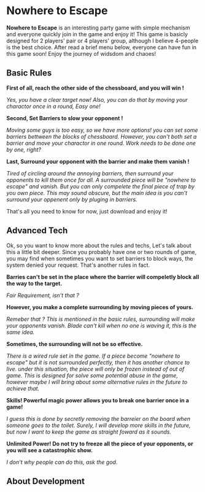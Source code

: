 # Nowhere to Escape

**Nowhere to Escape** is an interesting party game with simple mechanism and everyone quickly join in the game and enjoy it! This game is basicly designed for 2 players' pair or 4 players' group, although I believe 4-people is the best choice. After read a brief menu below, everyone can have fun in this game soon! Enjoy the journey of widsdom and chaoes!

## Basic Rules

**First of all, reach the other side of the chessboard, and you will win !**

*Yes, you have a clear target now! Also, you can do that by moving your charactor once in a round, Easy one!*

**Second, Set Barriers to slow your opponent !**

*Moving some guys is too easy, so we have more options! you can set some barriers bettween the blocks of chessboard. However, you can't both set a barrier and move your charactor in one round. Work needs to be done one by one, right?*

**Last, Surround your opponent with the barrier and make them vanish !**

*Tired of circling around the annoying barriers, then surround your opponents to kill them once for all. A surrounded piece will be "nowhere to escape" and vanish. But you can only compelete the final piece of trap by you own piece. This may sound obscure, but the main idea is you can't surround your oppenent only by pluging in barriers.*

That's all you need to know for now, just download and enjoy it!

## Advanced Tech

Ok, so you want to know more about the rules and techs, Let's talk about this a little bit deeper. Since you probably have one or two rounds of game, you may find when sometimes you want to set barriers to block ways, the system denied your request. That's another rules in fact.

**Barries can't be set in the place where the barrier will compeletly block all the way to the target.**

*Fair Requirement, isn't that ?*

**However, you make a complete surrounding by moving pieces of yours.**

*Remeber that ? This is mentioned in the basic rules, surrounding will make your opponents vanish. Blade can't kill when no one is waving it, this is the same idea.*

**Sometimes, the surrounding will not be so effective.**

*There is a wired rule set in the game. If a piece become "nowhere to escape" but it is not surrounded perfectly, then it has another chance to live. under this situation, the piece will only be frozen instead of  out of game. This is designed for solve some potential abuse in the game, however maybe I will bring about some alternative rules in the future to achieve that.*

**Skills! Powerful magic power allows you to break one barrier once in a game!**

*I guess this is done by secretly removing the barreier on the board when someone goes to the toilet. Surely, I will develop more skills in the future, but now I want to keep the game as straight foward as it sounds.*

**Unlimited Power! Do not try to freeze all the piece of your opponents, or you will see a catastrophic show.**

*I don't why people can do this, ask the god.*

## About Development

